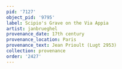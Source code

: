 ```yaml
---
pid: '7127'
object_pid: '9795'
label: Scipio's Grave on the Via Appia
artist: janbrueghel
provenance_date: 17th century
provenance_location: Paris
provenance_text: Jean Prioult (Lugt 2953)
collection: provenance
order: '2427'
---
```

